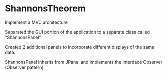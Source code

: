 # ShannonsTheorem
Implement a MVC architecture

Separated the GUI portion of the application to a separate class called "ShannonsPanel"

Created 2 additional panels to incorporate different displays of the same data.

ShannonsPanel inherits from JPanel and implements the interdace Observer (Observer pattern)

